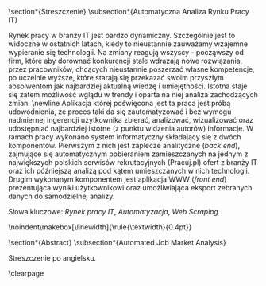 \section*{Streszczenie}
\subsection*{Automatyczna Analiza Rynku Pracy IT}

Rynek pracy w branży IT jest bardzo dynamiczny. Szczególnie jest to widoczne
w ostatnich latach, kiedy to nieustannie zauważamy wzajemne wypieranie się technologii.
Na zmiany reagują wszyscy - począwszy od firm, które aby dorównać konkurencji
stale wdrażają nowe rozwiązania, przez
pracowników, chcących nieustannie poszerzać własne kompetencje, po uczelnie wyższe,
które starają się przekazać swoim przyszłym absolwentom jak najbardziej
aktualną wiedzę i umiejętności. Istotna staje się zatem możliwość wglądu w trendy
i oparta na niej analiza zachodzących zmian. \newline
Aplikacja której poświęcona jest ta praca jest próbą udowodnienia,
że proces taki da się zautomatyzować i bez wymogu nadmiernej ingerencji
użytkownika zbierać, analizować, wizualizować oraz udostępniać
najbardziej istotne (z punktu widzenia autorów) informacje.
W ramach pracy wykonano system informatyczny składający się z dwóch komponentów.
Pierwszym z nich jest zaplecze analityczne (*back end*),
zajmujące się automatycznym pobieraniem zamieszczanych na jednym z największych
polskich serwisów rekrutacyjnych (Pracuj.pl) ofert z branży IT oraz ich
późniejszą analizą pod kątem umieszczanych w nich technologii. Drugim wykonanym
komponentem jest aplikacja WWW (*front end*) prezentująca wyniki użytkownikowi oraz umożliwiająca
eksport zebranych danych do samodzielnej analizy.


Słowa kluczowe: *Rynek pracy IT*, *Automatyzacja*, *Web Scraping*


\noindent\makebox[\linewidth]{\rule{\textwidth}{0.4pt}}

\section*{Abstract}
\subsection*{Automated Job Market Analysis}

Streszczenie po angielsku.

\clearpage


